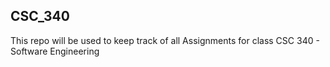 ## CSC_340
This repo will be used to keep track of all Assignments for class CSC 340 - Software Engineering
